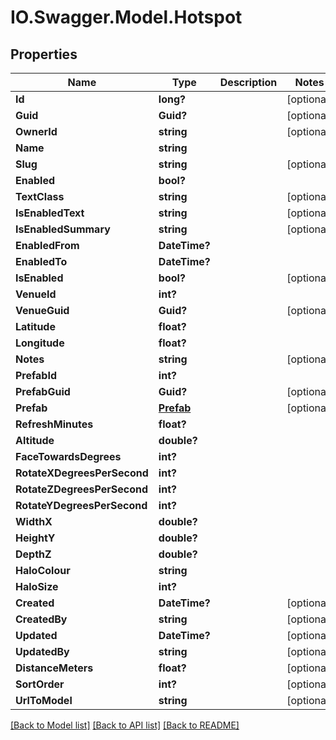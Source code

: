 # IO.Swagger.Model.Hotspot
## Properties

Name | Type | Description | Notes
------------ | ------------- | ------------- | -------------
**Id** | **long?** |  | [optional] 
**Guid** | **Guid?** |  | [optional] 
**OwnerId** | **string** |  | [optional] 
**Name** | **string** |  | 
**Slug** | **string** |  | [optional] 
**Enabled** | **bool?** |  | 
**TextClass** | **string** |  | [optional] 
**IsEnabledText** | **string** |  | [optional] 
**IsEnabledSummary** | **string** |  | [optional] 
**EnabledFrom** | **DateTime?** |  | 
**EnabledTo** | **DateTime?** |  | 
**IsEnabled** | **bool?** |  | [optional] 
**VenueId** | **int?** |  | 
**VenueGuid** | **Guid?** |  | [optional] 
**Latitude** | **float?** |  | 
**Longitude** | **float?** |  | 
**Notes** | **string** |  | [optional] 
**PrefabId** | **int?** |  | 
**PrefabGuid** | **Guid?** |  | [optional] 
**Prefab** | [**Prefab**](Prefab.md) |  | [optional] 
**RefreshMinutes** | **float?** |  | 
**Altitude** | **double?** |  | 
**FaceTowardsDegrees** | **int?** |  | 
**RotateXDegreesPerSecond** | **int?** |  | 
**RotateZDegreesPerSecond** | **int?** |  | 
**RotateYDegreesPerSecond** | **int?** |  | 
**WidthX** | **double?** |  | 
**HeightY** | **double?** |  | 
**DepthZ** | **double?** |  | 
**HaloColour** | **string** |  | 
**HaloSize** | **int?** |  | 
**Created** | **DateTime?** |  | [optional] 
**CreatedBy** | **string** |  | [optional] 
**Updated** | **DateTime?** |  | [optional] 
**UpdatedBy** | **string** |  | [optional] 
**DistanceMeters** | **float?** |  | [optional] 
**SortOrder** | **int?** |  | [optional] 
**UrlToModel** | **string** |  | [optional] 

[[Back to Model list]](../README.md#documentation-for-models) [[Back to API list]](../README.md#documentation-for-api-endpoints) [[Back to README]](../README.md)

